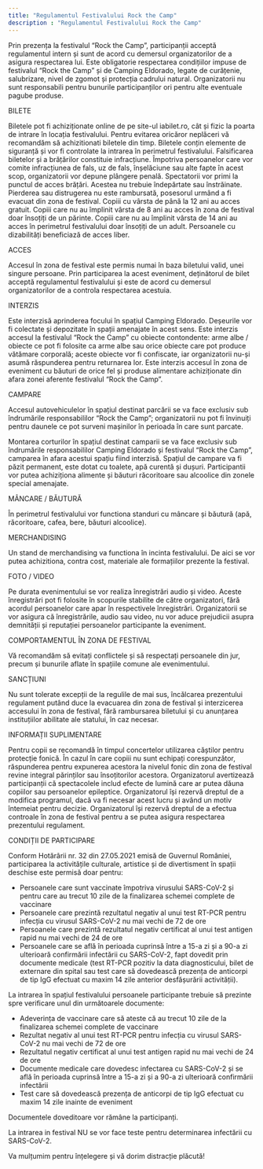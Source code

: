 ```yaml
---
title: "Regulamentul Festivalului Rock the Camp"
description : "Regulamentul Festivalului Rock the Camp"
---
```


Prin prezența la festivalul “Rock the Camp”, participanții acceptă regulamentul intern și sunt de acord cu demersul organizatorilor de a asigura respectarea lui.
Este obligatorie respectarea condițiilor impuse de festivalul “Rock the Camp” și de Camping Eldorado, legate de curățenie, salubrizare, nivel de zgomot și protecția cadrului natural.
Organizatorii nu sunt responsabili pentru bunurile participanților ori pentru alte eventuale pagube produse.

BILETE

Biletele pot fi achiziționate online de pe site-ul iabilet.ro, cât și fizic la poarta de intrare în locația festivalului. Pentru evitarea oricăror neplăceri vă recomandăm să achizitionati biletele din timp.
Biletele conțin elemente de siguranță și vor fi controlate la intrarea în perimetrul festivalului. Falsificarea biletelor și a brățărilor constituie infracțiune. Împotriva persoanelor care vor comite infracțiunea de fals, uz de fals, înșelăciune sau alte fapte în acest scop, organizatorii vor depune plângere penală.
Spectatorii vor primi la punctul de acces brățări. Acestea nu trebuie îndepărtate sau înstrăinate. Pierderea sau distrugerea nu este rambursată, posesorul urmând a fi evacuat din zona de festival.
Copiii cu vârsta de până la 12 ani au acces gratuit. Copiii care nu au împlinit vârsta de 8 ani au acces în zona de festival doar însoțiți de un părinte. Copiii care nu au împlinit vârsta de 14 ani au acces în perimetrul festivalului doar însoțiți de un adult. Persoanele cu dizabilități beneficiază de acces liber. 

ACCES

Accesul în zona de festival este permis numai în baza biletului valid, unei singure persoane. Prin participarea la acest eveniment, deținătorul de bilet acceptă regulamentul festivalului și este de acord cu demersul organizatorilor de a controla respectarea acestuia. 

INTERZIS

Este interzisă aprinderea focului în spațiul Camping Eldorado.
Deșeurile vor fi colectate și depozitate în spații amenajate în acest sens.
Este interzis accesul la festivalul “Rock the Camp” cu obiecte contondente: arme albe / obiecte ce pot fi folosite ca arme albe sau orice obiecte care pot produce vătămare corporală; aceste obiecte vor fi confiscate, iar organizatorii nu-și asumă răspunderea pentru returnarea lor.
Este interzis accesul în zona de eveniment cu băuturi de orice fel și produse alimentare achiziționate din afara zonei aferente festivalul “Rock the Camp”.

CAMPARE

Accesul autovehiculelor în spațiul destinat parcării se va face exclusiv sub îndrumările responsabililor “Rock the Camp”; organizatorii nu pot fi învinuiți pentru daunele ce pot surveni mașinilor în perioada în care sunt parcate.

Montarea corturilor în spațiul destinat camparii se va face exclusiv sub îndrumările responsabililor Camping Eldorado și festivalul “Rock the Camp”, camparea în afara acestui spațiu fiind interzisă. Spațiul de campare va fi păzit permanent, este dotat cu toalete, apă curentă și dușuri.
Participantii vor putea achiziționa alimente și băuturi răcoritoare sau alcoolice din zonele special amenajate.

MÂNCARE / BĂUTURĂ

În perimetrul festivalului vor functiona standuri cu mâncare și băutură (apă, răcoritoare, cafea, bere, băuturi alcoolice).
 
MERCHANDISING

Un stand de merchandising va functiona în incinta festivalului. De aici se vor putea achizitiona, contra cost, materiale ale formațiilor prezente la festival.

FOTO / VIDEO

Pe durata evenimentului se vor realiza înregistrări audio și video. Aceste înregistrări pot fi folosite în scopurile stabilite de către organizatori, fără acordul persoanelor care apar în respectivele înregistrări. Organizatorii se vor asigura că înregistrările, audio sau video, nu vor aduce prejudicii asupra demnității și reputației persoanelor participante la eveniment.

COMPORTAMENTUL ÎN ZONA DE FESTIVAL

Vă recomandăm să evitați conflictele și să respectați persoanele din jur, precum și bunurile aflate în spațiile comune ale evenimentului.

SANCȚIUNI

Nu sunt tolerate excepții de la regulile de mai sus, încălcarea prezentului regulament putând duce la evacuarea din zona de festival și interzicerea accesului în zona de festival, fără rambursarea biletului și cu anunțarea instituțiilor abilitate ale statului, în caz necesar.

INFORMAȚII SUPLIMENTARE

Pentru copii se recomandă în timpul concertelor utilizarea căștilor pentru protecție fonică. În cazul în care copiii nu sunt echipați corespunzător, răspunderea pentru expunerea acestora la nivelul fonic din zona de festival revine integral părinților sau însoțitorilor acestora.
Organizatorul avertizează participanții că spectacolele includ efecte de lumină care ar putea dăuna copiilor sau persoanelor epileptice.
Organizatorul își rezervă dreptul de a modifica programul, dacă va fi necesar acest lucru și având un motiv întemeiat pentru decizie.
Organizatorul își rezervă dreptul de a efectua controale în zona de festival pentru a se putea asigura respectarea prezentului regulament.

CONDIȚII DE PARTICIPARE

Conform Hotărârii nr. 32 din 27.05.2021 emisă de Guvernul României, participarea la activitățile culturale, artistice și de divertisment în spații deschise este permisă doar pentru:

- Persoanele care sunt vaccinate împotriva virusului SARS-CoV-2 și pentru care au trecut 10 zile de la finalizarea schemei complete de vaccinare
- Persoanele care prezintă rezultatul negativ al unui test RT-PCR pentru infecția cu virusul SARS-CoV-2 nu mai vechi de 72 de ore
- Persoanele care prezintă rezultatul negativ certificat al unui test antigen rapid nu mai vechi de 24 de ore
- Persoanele care se află în perioada cuprinsă între a 15-a zi și a 90-a zi ulterioară confirmării infectării cu SARS-CoV-2, fapt dovedit prin documente medicale (test RT-PCR pozitiv la data diagnosticului, bilet de externare din spital sau test care să dovedească prezența de anticorpi de tip IgG efectuat cu maxim 14 zile anterior desfășurării activității).

La intrarea în spațiul festivalului persoanele participante trebuie să prezinte spre verificare unul din următoarele documente:

- Adeverința de vaccinare care să ateste că au trecut 10 zile de la finalizarea schemei complete de vaccinare
- Rezultat negativ al unui test RT-PCR pentru infecția cu virusul SARS-CoV-2 nu mai vechi de 72 de ore
- Rezultatul negativ certificat al unui test antigen rapid nu mai vechi de 24 de ore
- Documente medicale care dovedesc infectarea cu SARS-CoV-2 și se află în perioada cuprinsă între a 15-a zi și a 90-a zi ulterioară confirmării infectării
- Test care să dovedească prezența de anticorpi de tip IgG efectuat cu maxim 14 zile inainte de eveniment

Documentele doveditoare vor rămâne la participanți.

La intrarea in festival NU se vor face teste pentru determinarea infectării cu SARS-CoV-2.

Va mulțumim pentru înțelegere și vă dorim distracție plăcută!
